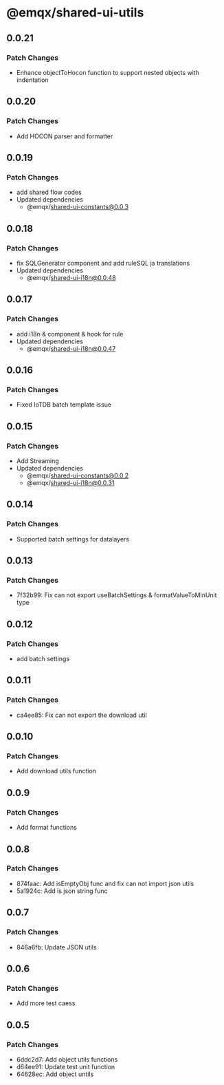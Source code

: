 # @emqx/shared-ui-utils

## 0.0.21

### Patch Changes

- Enhance objectToHocon function to support nested objects with indentation

## 0.0.20

### Patch Changes

- Add HOCON parser and formatter

## 0.0.19

### Patch Changes

- add shared flow codes
- Updated dependencies
  - @emqx/shared-ui-constants@0.0.3

## 0.0.18

### Patch Changes

- fix SQLGenerator component and add ruleSQL ja translations
- Updated dependencies
  - @emqx/shared-ui-i18n@0.0.48

## 0.0.17

### Patch Changes

- add i18n & component & hook for rule
- Updated dependencies
  - @emqx/shared-ui-i18n@0.0.47

## 0.0.16

### Patch Changes

- Fixed IoTDB batch template issue

## 0.0.15

### Patch Changes

- Add Streaming
- Updated dependencies
  - @emqx/shared-ui-constants@0.0.2
  - @emqx/shared-ui-i18n@0.0.31

## 0.0.14

### Patch Changes

- Supported batch settings for datalayers

## 0.0.13

### Patch Changes

- 7f32b99: Fix can not export useBatchSettings & formatValueToMinUnit type

## 0.0.12

### Patch Changes

- add batch settings

## 0.0.11

### Patch Changes

- ca4ee85: Fix can not export the download util

## 0.0.10

### Patch Changes

- Add download utils function

## 0.0.9

### Patch Changes

- Add format functions

## 0.0.8

### Patch Changes

- 874faac: Add isEmptyObj func and fix can not import json utils
- 5a1924c: Add is json string func

## 0.0.7

### Patch Changes

- 846a6fb: Update JSON utils

## 0.0.6

### Patch Changes

- Add more test caess

## 0.0.5

### Patch Changes

- 6ddc2d7: Add object utils functions
- d64ee91: Update test unit function
- 64628ec: Add object untils
